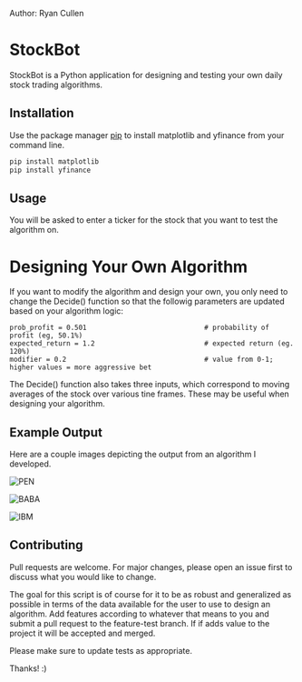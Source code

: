 Author:  Ryan Cullen
# StockBot

StockBot is a Python application for designing and testing your own daily stock trading algorithms.

## Installation

Use the package manager [pip](https://pip.pypa.io/en/stable/) to install matplotlib and yfinance from your command line.

```bash
pip install matplotlib
pip install yfinance
```

## Usage
You will be asked to enter a ticker for the stock that you want to test the algorithm on.

# Designing Your Own Algorithm
If you want to modify the algorithm and design your own, you only need to change the Decide() function so that the followig parameters are updated based on your algorithm logic:
```
prob_profit = 0.501                             # probability of profit (eg, 50.1%)
expected_return = 1.2                           # expected return (eg. 120%)
modifier = 0.2                                  # value from 0-1; higher values = more aggressive bet
```
The Decide() function also takes three inputs, which correspond to moving averages of the stock over various tine frames. These may be useful when designing your algorithm. 

## Example Output
Here are a couple images depicting the output from an algorithm I developed. 

![PEN](https://github.com/ryantcullen/stock-bot/blob/master/Example%20Pictures/B4myQ0t.png?raw=true)

![BABA](https://github.com/ryantcullen/stock-bot/blob/master/Example%20Pictures/TwOShiK.png?raw=true)

![IBM](https://github.com/ryantcullen/stock-bot/blob/master/Example%20Pictures/lhWY5yX.png?raw=true)


## Contributing
Pull requests are welcome. For major changes, please open an issue first to discuss what you would like to change.

The goal for this script is of course for it to be as robust and generalized as possible in terms of the data available for the user to use to design an algorithm. Add features according to whatever that means to you and submit a pull request to the feature-test branch. If if adds value to the project it will be accepted and merged. 

Please make sure to update tests as appropriate.

Thanks!  :)



